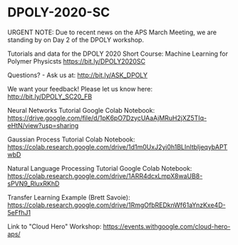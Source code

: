 # DPOLY-2020-SC

URGENT NOTE: Due to recent news on the APS March Meeting, we are standing by on Day 2 of the DPOLY workshop.

Tutorials and data for the DPOLY 2020 Short Course: Machine Learning for Polymer Physicsts
https://bit.ly/DPOLY2020SC

Questions? - Ask us at: http://bit.ly/ASK_DPOLY

We want your feedback! Please let us know here: http://bit.ly/DPOLY_SC20_FB

Neural Networks Tutorial Google Colab Notebook: https://drive.google.com/file/d/1pK6pO7DzycUAaAjMRuH2jXZ5TIq-eHtN/view?usp=sharing

Gaussian Process Tutorial Colab Notebook: https://colab.research.google.com/drive/1d1m0UxJ2yi0h1BLInltbIjeqybAPTwbD

Natural Language Processing Tutorial Google Colab Notebook: https://colab.research.google.com/drive/1ARR4dcxLmpX8waUB8-sPVN9_RluxRKhD

Transfer Learning Example (Brett Savoie): https://colab.research.google.com/drive/1RmgOfbREDknWf61aYnzKxe4D-5eFfhJ1

Link to "Cloud Hero" Workshop: https://events.withgoogle.com/cloud-hero-aps/
